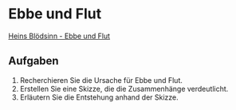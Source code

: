 Ebbe und Flut
================

[Heins Blödsinn - Ebbe und Flut](https://youtu.be/qJzzPYjKf0o?si=ZloLeiwwyUuIoy9-)

## Aufgaben

1. Recherchieren Sie die Ursache für Ebbe und Flut.
2. Erstellen Sie eine Skizze, die die Zusammenhänge verdeutlicht.
1. Erläutern Sie die Entstehung anhand der Skizze.


